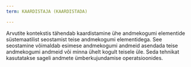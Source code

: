 ```yaml
---
term: KAARDISTAJA (KAARDISTADA)

---
```

Arvutite kontekstis tähendab kaardistamine ühe andmekogumi elementide süstemaatilist seostamist teise andmekogumi elementidega. See seostamine võimaldab esimese andmekogumi andmeid asendada teise andmekogumi andmeid või minna ühelt kogult teisele üle. Seda tehnikat kasutatakse sageli andmete ümberkujundamise operatsioonides.